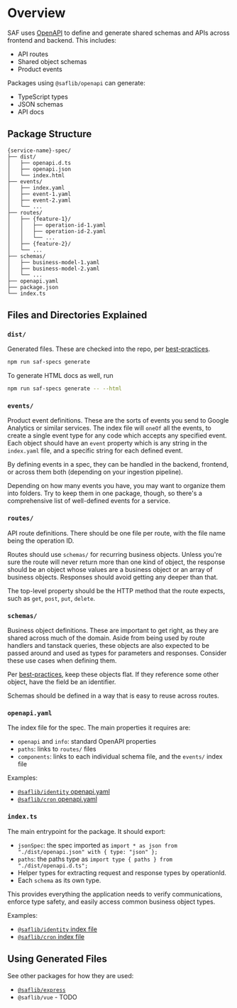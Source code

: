 # Overview

SAF uses [OpenAPI](https://www.openapis.org/what-is-openapi) to define and generate shared schemas and APIs across frontend and backend. This includes:

- API routes
- Shared object schemas
- Product events

Packages using `@saflib/openapi` can generate:

- TypeScript types
- JSON schemas
- API docs

## Package Structure

```
{service-name}-spec/
├── dist/
│   ├── openapi.d.ts
│   ├── openapi.json
│   └── index.html
├── events/
│   ├── index.yaml
│   ├── event-1.yaml
│   ├── event-2.yaml
│   └── ...
├── routes/
│   ├── {feature-1}/
│   │   ├── operation-id-1.yaml
│   │   ├── operation-id-2.yaml
│   │   └── ...
│   ├── {feature-2}/
│   └── ...
├── schemas/
│   ├── business-model-1.yaml
│   ├── business-model-2.yaml
│   └── ...
├── openapi.yaml
├── package.json
└── index.ts
```

## Files and Directories Explained

### `dist/`

Generated files. These are checked into the repo, per [best-practices](../../best-practices.md#check-in-generated-files).

```bash
npm run saf-specs generate
```

To generate HTML docs as well, run

```bash
npm run saf-specs generate -- --html
```

### `events/`

Product event definitions. These are the sorts of events you send to Google Analytics or similar services. The index file will `oneOf` all the events, to create a single event type for any code which accepts any specified event. Each object should have an `event` property which is any string in the `index.yaml` file, and a specific string for each defined event.

By defining events in a spec, they can be handled in the backend, frontend, or across them both (depending on your ingestion pipeline).

Depending on how many events you have, you may want to organize them into folders. Try to keep them in one package, though, so there's a comprehensive list of well-defined events for a service.

### `routes/`

API route definitions. There should be one file per route, with the file name being the operation ID.

Routes should use `schemas/` for recurring business objects. Unless you're sure the route will never return more than one kind of object, the response should be an object whose values are a business object or an array of business objects. Responses should avoid getting any deeper than that.

The top-level property should be the HTTP method that the route expects, such as `get`, `post`, `put`, `delete`.

### `schemas/`

Business object definitions. These are important to get right, as they are shared across much of the domain. Aside from being used by route handlers and tanstack queries, these objects are also expected to be passed around and used as types for parameters and responses. Consider these use cases when defining them.

Per [best-practices](../../best-practices.md#specify-and-enforce-shared-apis-models-and-strings), keep these objects flat. If they reference some other object, have the field be an identifier.

Schemas should be defined in a way that is easy to reuse across routes.

### `openapi.yaml`

The index file for the spec. The main properties it requires are:

- `openapi` and `info`: standard OpenAPI properties
- `paths`: links to `routes/` files
- `components`: links to each individual schema file, and the `events/` index file

Examples:

- [`@saflib/identity` openapi.yaml](https://github.com/sderickson/saflib/blob/main/identity/identity-spec/openapi.yaml)
- [`@saflib/cron` openapi.yaml](https://github.com/sderickson/saflib/blob/main/cron/cron-spec/openapi.yaml)

### `index.ts`

The main entrypoint for the package. It should export:

- `jsonSpec`: the spec imported as `import * as json from "./dist/openapi.json" with { type: "json" };`
- `paths`: the paths type as `import type { paths } from "./dist/openapi.d.ts";`
- Helper types for extracting request and response types by operationId.
- Each `schema` as its own type.

This provides everything the application needs to verify communications, enforce type safety, and easily access common business object types.

Examples:

- [`@saflib/identity` index file](https://github.com/sderickson/saflib/blob/main/identity/identity-spec/index.ts)
- [`@saflib/cron` index file](https://github.com/sderickson/saflib/blob/main/cron/cron-spec/index.ts)

## Using Generated Files

See other packages for how they are used:

- [`@saflib/express`](../../express/docs/03-routes.md#typing-the-interface)
- `@saflib/vue` - TODO
